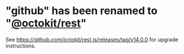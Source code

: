 # "github" has been renamed to "[@octokit/rest](https://www.npmjs.com/package/@octokit/rest)"

See https://github.com/octokit/rest.js/releases/tag/v14.0.0 for upgrade instructions.
